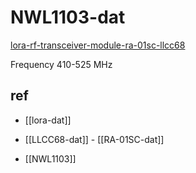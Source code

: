 
# NWL1103-dat

[lora-rf-transceiver-module-ra-01sc-llcc68](https://www.electrodragon.com/product/lora-rf-transceiver-module-ra-01sc-llcc68/)


Frequency 410-525 MHz



## ref 

- [[lora-dat]]

- [[LLCC68-dat]] - [[RA-01SC-dat]]

- [[NWL1103]]